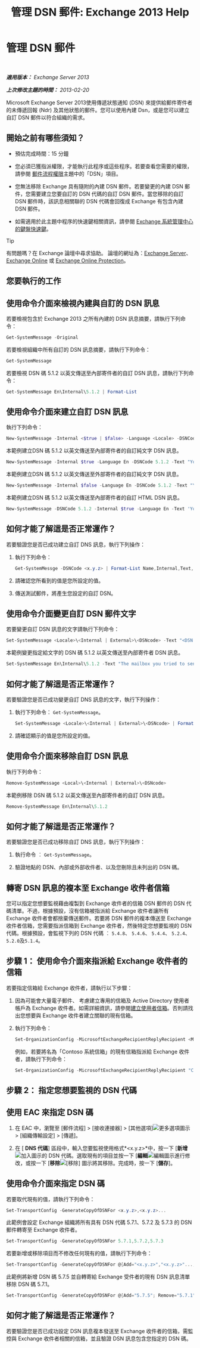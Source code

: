 ﻿---
title: '管理 DSN 郵件: Exchange 2013 Help'
TOCTitle: 管理 DSN 郵件
ms:assetid: 23c9d844-6fc7-44c9-a308-587338281611
ms:mtpsurl: https://technet.microsoft.com/zh-tw/library/Aa996803(v=EXCHG.150)
ms:contentKeyID: 50472716
ms.date: 05/21/2018
mtps_version: v=EXCHG.150
ms.translationtype: MT
---

# 管理 DSN 郵件

 

_**適用版本：** Exchange Server 2013_

_**上次修改主題的時間：** 2013-02-20_

Microsoft Exchange Server 2013使用傳遞狀態通知 (DSN) 來提供給郵件寄件者的未傳遞回報 (Ndr) 及其他狀態的郵件。您可以使用內建 Dsn，或是您可以建立自訂 DSN 郵件以符合組織的需求。

## 開始之前有哪些須知？

  - 預估完成時間：15 分鐘

  - 您必須已獲指派權限，才能執行此程序或這些程序。若要查看您需要的權限，請參閱 [郵件流程權限](mail-flow-permissions-exchange-2013-help.md)主題中的「DSN」項目。

  - 您無法移除 Exchange 具有隨附的內建 DSN 郵件。若要變更的內建 DSN 郵件，您需要建立您要自訂的 DSN 代碼的自訂 DSN 郵件。當您移除的自訂 DSN 郵件時，該訊息相關聯的 DSN 代碼會回復成 Exchange 有包含內建 DSN 郵件。

  - 如需適用於此主題中程序的快速鍵相關資訊，請參閱 [Exchange 系統管理中心的鍵盤快速鍵](keyboard-shortcuts-in-the-exchange-admin-center-exchange-online-protection-help.md)。


> [!TIP]  
> 有問題嗎？在 Exchange 論壇中尋求協助。 論壇的網址為：<a href="https://go.microsoft.com/fwlink/p/?linkid=60612">Exchange Server</a>、 <a href="https://go.microsoft.com/fwlink/p/?linkid=267542">Exchange Online</a> 或 <a href="https://go.microsoft.com/fwlink/p/?linkid=285351">Exchange Online Protection</a>。




## 您要執行的工作

## 使用命令介面來檢視內建與自訂的 DSN 訊息

若要檢視包含於 Exchange 2013 之所有內建的 DSN 訊息摘要，請執行下列命令：

```powershell
Get-SystemMessage -Original
```

若要檢視組織中所有自訂的 DSN 訊息摘要，請執行下列命令：

```powershell
Get-SystemMessage
```

若要檢視 DSN 碼 5.1.2 以英文傳送至內部寄件者的自訂 DSN 訊息，請執行下列命令：

```powershell
Get-SystemMessage En\Internal\5.1.2 | Format-List
```

## 使用命令介面來建立自訂 DSN 訊息

執行下列命令：

```powershell
New-SystemMessage -Internal <$true | $false> -Language <Locale> -DSNCode <x.y.z> -Text "<DSN text>"
```

本範例建立DSN 碼 5.1.2 以英文傳送至內部寄件者的自訂純文字 DSN 訊息。

```powershell
New-SystemMessage -Internal $true -Language En -DSNCode 5.1.2 -Text "You tried to send a message to a disabled mailbox that's no longer accepting messages. Please contact the Help Desk at extension 123 for assistance."
```

本範例建立DSN 碼 5.1.2 以英文傳送至外部寄件者的自訂純文字 DSN 訊息。

```powershell
New-SystemMessage -Internal $false -Language En -DSNCode 5.1.2 -Text "You tried to send a message to a disabled mailbox that's no longer accepting messages. Please contact your System Administrator for more information."
```

本範例建立DSN 碼 5.1.2 以英文傳送至內部寄件者的自訂 HTML DSN 訊息。

```powershell
New-SystemMessage -DSNCode 5.1.2 -Internal $true -Language En -Text 'You tried to send a message to a <B>disabled</B> mailbox. Please visit <A HREF="http://it.contoso.com">Internal Support</A> or contact &quot;InfoSec&quot; for more information.'
```

## 如何才能了解這是否正常運作？

若要驗證您是否已成功建立自訂 DNS 訊息，執行下列操作：

1.  執行下列命令：
    
    ```powershell
    Get-SystemMessge -DSNCode <x.y.z> | Format-List Name,Internal,Text,Language
    ```

2.  請確認您所看到的值是您所設定的值。

3.  傳送測試郵件，將產生您設定的自訂 DSN。

## 使用命令介面變更自訂 DSN 郵件文字

若要變更自訂 DSN 訊息的文字請執行下列命令：

```powershell
Set-SystemMessage <Locale>\<Internal | External>\<DSNcode> -Text "<DSN text>"
```

本範例變更指定給文字的 DSN 碼 5.1.2 以英文傳送至內部寄件者 DSN 訊息。

```powershell
Set-SystemMessage En\Internal\5.1.2 -Text "The mailbox you tried to send an e-mail message to is disabled and is no longer accepting messages. Please contact the Help Desk at extension 123 for assistance."
```

## 如何才能了解這是否正常運作？

若要驗證您是否已成功變更自訂 DNS 訊息的文字，執行下列操作：

1.  執行下列命令： `Get-SystemMessage`。
    
    ```powershell
    Set-SystemMessage <Locale>\<Internal | External>\<DSNcode> | Format-List -Text
    ```

2.  請確認顯示的值是您所設定的值。

## 使用命令介面來移除自訂 DSN 訊息

執行下列命令：

```powershell
Remove-SystemMessage <Local>\<Internal | External>\<DSNcode>
```

本範例移除 DSN 碼 5.1.2 以英文傳送至內部寄件者的自訂 DSN 訊息。

```powershell
Remove-SystemMessage En\Internal\5.1.2
```

## 如何才能了解這是否正常運作？

若要驗證您是否已成功移除自訂 DNS 訊息，執行下列操作：

1.  執行命令 ︰ `Get-SystemMessage`。

2.  驗證地點的 DSN、內部或外部收件者、以及您刪除且未列出的 DSN 碼。

## 轉寄 DSN 訊息的複本至 Exchange 收件者信箱

您可以指定您想要監視藉由複製到 Exchange 收件者的信箱 DSN 郵件的 DSN 代碼清單。不過，根據預設，沒有信箱被指派給 Exchange 收件者讓所有 Exchange 收件者會都捨棄傳送郵件。若要將 DSN 郵件的複本傳送至 Exchange 收件者信箱，您需要指派信箱到 Exchange 收件者，然後特定您想要監視的 DSN 代碼。根據預設，會監視下列的 DSN 代碼 ︰ `5.4.8`、 `5.4.6`、 `5.4.4`、 `5.2.4`、 `5.2.0`及`5.1.4`。

## 步驟 1： 使用命令介面來指派給 Exchange 收件者的信箱

若要指定信箱給 Exchange 收件者，請執行以下步驟：

1.  因為可能會大量電子郵件、 考慮建立專用的信箱及 Active Directory 使用者帳戶為 Exchange 收件者。如需詳細資訊，請參閱[建立使用者信箱](create-user-mailboxes-exchange-2013-help.md)。否則請找出您想要與 Exchange 收件者建立關聯的現有信箱。

2.  執行下列命令：
    
    ```powershell
    Set-OrganizationConfig -MicrosoftExchangeRecipientReplyRecipient <MailboxIdentity>
    ```
    
    例如，若要將名為「Contoso 系統信箱」的現有信箱指派給 Exchange 收件者，請執行下列命令：
    
    ```powershell
    Set-OrganizationConfig -MicrosoftExchangeRecipientReplyRecipient "Contoso System Mailbox"
    ```

## 步驟 2： 指定您想要監視的 DSN 代碼

## 使用 EAC 來指定 DSN 碼

1.  在 EAC 中，瀏覽至 \[郵件流程\] \> \[接收連接器\] \> \[其他選項\]![更多選項圖示](images/JJ150550.5381819e-3b21-4873-8714-e9b956290b28(EXCHG.150).gif "更多選項圖示") \> \[組織傳輸設定\] \> \[傳遞\]。

2.  在 \[ **DNS 代碼**\] 區段中，輸入您要監視使用格式*\<x.y.z\>*中，按一下 \[**新增**![加入圖示](images/JJ218640.c1e75329-d6d7-4073-a27d-498590bbb558(EXCHG.150).gif "加入圖示")的 DSN 代碼。選取現有的項目並按一下 \[**編輯**![編輯圖示](images/JJ218640.6f53ccb2-1f13-4c02-bea0-30690e6ea71d(EXCHG.150).gif "編輯圖示")進行修改，或按一下 \[**移除**![\[移除\] 圖示](images/JJ657492.479b6ced-8d64-4277-a725-f17fea202b28(EXCHG.150).gif "[移除] 圖示")將其移除。完成時，按一下 \[**儲存**\]。

## 使用命令介面來指定 DSN 碼

若要取代現有的值，請執行下列命令：

```powershell
Set-TransportConfig -GenerateCopyOfDSNFor <x.y.z>,<x.y.z>...
```

此範例會設定 Exchange 組織將所有具有 DSN 代碼 5.7.1、5.7.2 及 5.7.3 的 DSN 郵件轉寄至 Exchange 收件者。

```powershell
Set-TransportConfig -GenerateCopyOfDSNFor 5.7.1,5.7.2,5.7.3
```

若要新增或移除項目而不修改任何現有的值，請執行下列命令：

```powershell
Set-TransportConfig -GenerateCopyOfDSNFor @{Add="<x.y.z>","<x.y.z>"...; Remove="<x.y.z>","<x.y.z>"...}
```

此範例將新增 DSN 碼 5.7.5 並自轉寄給 Exchange 受件者的現有 DSN 訊息清單移除 DSN 碼 5.7.1。

```powershell
Set-TransportConfig -GenerateCopyOfDSNFor @{Add="5.7.5"; Remove="5.7.1"}
```

## 如何才能了解這是否正常運作？

若要驗證您是否已成功設定 DSN 訊息複本發送至 Exchange 收件者的信箱，需監控與 Exchange 收件者相關的信箱，並且驗證 DSN 訊息包含您指定的 DSN 碼。

